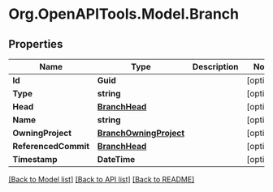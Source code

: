 # Org.OpenAPITools.Model.Branch

## Properties

Name | Type | Description | Notes
------------ | ------------- | ------------- | -------------
**Id** | **Guid** |  | [optional] 
**Type** | **string** |  | [optional] 
**Head** | [**BranchHead**](BranchHead.md) |  | [optional] 
**Name** | **string** |  | [optional] 
**OwningProject** | [**BranchOwningProject**](BranchOwningProject.md) |  | [optional] 
**ReferencedCommit** | [**BranchHead**](BranchHead.md) |  | [optional] 
**Timestamp** | **DateTime** |  | [optional] 

[[Back to Model list]](../README.md#documentation-for-models) [[Back to API list]](../README.md#documentation-for-api-endpoints) [[Back to README]](../README.md)

